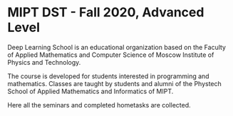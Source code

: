 # MIPT DST - Fall 2020, Advanced Level

Deep Learning School is an educational organization based on the Faculty of Applied Mathematics and Computer Science of Moscow Institute of Physics and Technology.

The course is developed for students interested in programming and mathematics. 
Classes are taught by students and alumni of the Phystech School of Applied Mathematics and Informatics of MIPT.

Here all the seminars and completed hometasks are collected.
